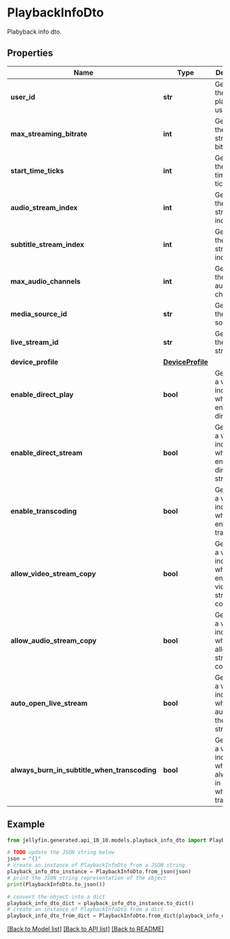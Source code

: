 # PlaybackInfoDto

Plabyback info dto.

## Properties

Name | Type | Description | Notes
------------ | ------------- | ------------- | -------------
**user_id** | **str** | Gets or sets the playback userId. | [optional] 
**max_streaming_bitrate** | **int** | Gets or sets the max streaming bitrate. | [optional] 
**start_time_ticks** | **int** | Gets or sets the start time in ticks. | [optional] 
**audio_stream_index** | **int** | Gets or sets the audio stream index. | [optional] 
**subtitle_stream_index** | **int** | Gets or sets the subtitle stream index. | [optional] 
**max_audio_channels** | **int** | Gets or sets the max audio channels. | [optional] 
**media_source_id** | **str** | Gets or sets the media source id. | [optional] 
**live_stream_id** | **str** | Gets or sets the live stream id. | [optional] 
**device_profile** | [**DeviceProfile**](DeviceProfile.md) |  | [optional] 
**enable_direct_play** | **bool** | Gets or sets a value indicating whether to enable direct play. | [optional] 
**enable_direct_stream** | **bool** | Gets or sets a value indicating whether to enable direct stream. | [optional] 
**enable_transcoding** | **bool** | Gets or sets a value indicating whether to enable transcoding. | [optional] 
**allow_video_stream_copy** | **bool** | Gets or sets a value indicating whether to enable video stream copy. | [optional] 
**allow_audio_stream_copy** | **bool** | Gets or sets a value indicating whether to allow audio stream copy. | [optional] 
**auto_open_live_stream** | **bool** | Gets or sets a value indicating whether to auto open the live stream. | [optional] 
**always_burn_in_subtitle_when_transcoding** | **bool** | Gets or sets a value indicating whether always burn in subtitles when transcoding. | [optional] 

## Example

```python
from jellyfin.generated.api_10_10.models.playback_info_dto import PlaybackInfoDto

# TODO update the JSON string below
json = "{}"
# create an instance of PlaybackInfoDto from a JSON string
playback_info_dto_instance = PlaybackInfoDto.from_json(json)
# print the JSON string representation of the object
print(PlaybackInfoDto.to_json())

# convert the object into a dict
playback_info_dto_dict = playback_info_dto_instance.to_dict()
# create an instance of PlaybackInfoDto from a dict
playback_info_dto_from_dict = PlaybackInfoDto.from_dict(playback_info_dto_dict)
```
[[Back to Model list]](../README.md#documentation-for-models) [[Back to API list]](../README.md#documentation-for-api-endpoints) [[Back to README]](../README.md)


